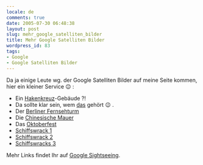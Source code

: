 ```yaml
---
locale: de
comments: true
date: 2005-07-30 06:48:38
layout: post
slug: mehr_google_satelliten_bilder
title: Mehr Google Satelliten Bilder
wordpress_id: 83
tags:
- Google
- Google Satelliten Bilder
---
```


Da ja einige Leute wg. der Google Satelliten Bilder auf meine Seite kommen,
hier ein kleiner Service :wink: :

  * Ein [Hakenkreuz](http://maps.google.com/maps?ll=32.676215,-117.157817&spn=0.005932,0.005942&t=k&hl=en)-Gebäude ?!
  * Da sollte klar sein, wem [das](http://maps.google.com/maps?q=san+antonio+tx&ll=30.081682205200195,-97.14098453521729&spn=0.034117698669433594,0.034332275390625&t=k&hl=en)  gehört :wink: .
  * Der [Berliner Fernsehturm](http://maps.google.com/maps?ll=52.520882,13.409479&z=0&t=k&hl=en)
  * Die [Chinesische Mauer](http://maps.google.com/maps?ll=37.73,107.5&z=4&t=k&hl=en)
  * Das [Oktoberfest](http://maps.google.com/maps?ll=48.131511,11.549227&spn=0.010471,0.012939&t=k&hl=en)
  * [Schiffswrack 1](http://maps.google.com/maps?ll=50.015270,-66.843266&spn=0.007553,0.007875&t=k&hl=en)
  * [Schiffswrack 2](http://maps.google.com/maps?ll=55.975873,-4.741729&spn=0.005320,0.007522&t=k&hl=en)
  * [Schiffswracks 3](http://maps.google.com/maps?ll=37.947571,23.565309&spn=0.015600,0.020878&z=0&t=k&hl=en)

Mehr Links findet Ihr auf [Google Sightseeing](http://www.googlesightseeing.com/).
